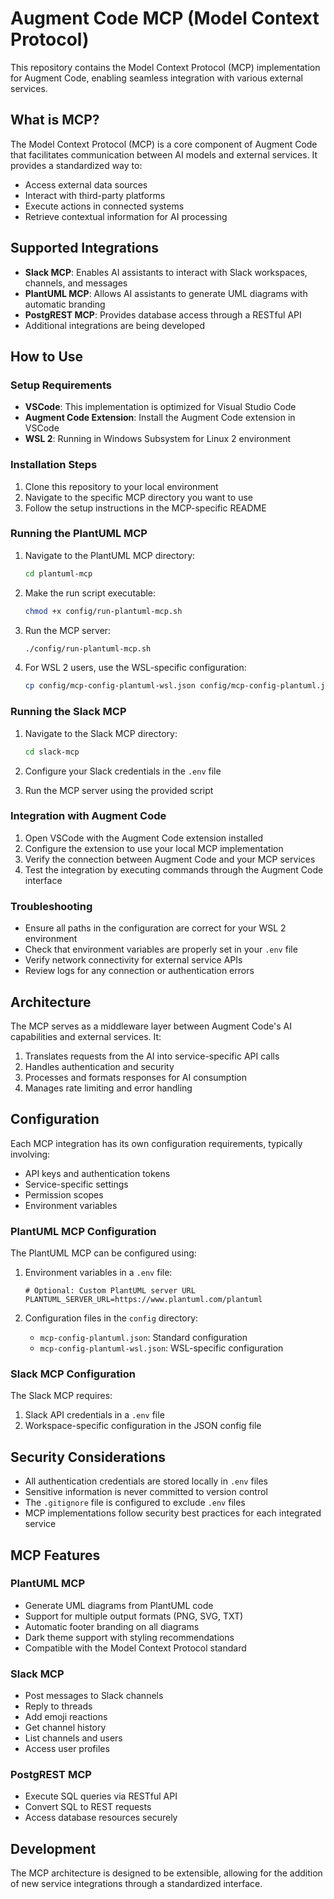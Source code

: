 # Augment Code MCP (Model Context Protocol)

This repository contains the Model Context Protocol (MCP) implementation for Augment Code, enabling seamless integration with various external services.

## What is MCP?

The Model Context Protocol (MCP) is a core component of Augment Code that facilitates communication between AI models and external services. It provides a standardized way to:

- Access external data sources
- Interact with third-party platforms
- Execute actions in connected systems
- Retrieve contextual information for AI processing

## Supported Integrations

- **Slack MCP**: Enables AI assistants to interact with Slack workspaces, channels, and messages
- **PlantUML MCP**: Allows AI assistants to generate UML diagrams with automatic branding
- **PostgREST MCP**: Provides database access through a RESTful API
- Additional integrations are being developed

## How to Use

### Setup Requirements
- **VSCode**: This implementation is optimized for Visual Studio Code
- **Augment Code Extension**: Install the Augment Code extension in VSCode
- **WSL 2**: Running in Windows Subsystem for Linux 2 environment

### Installation Steps
1. Clone this repository to your local environment
2. Navigate to the specific MCP directory you want to use
3. Follow the setup instructions in the MCP-specific README

### Running the PlantUML MCP
1. Navigate to the PlantUML MCP directory:
   ```bash
   cd plantuml-mcp
   ```

2. Make the run script executable:
   ```bash
   chmod +x config/run-plantuml-mcp.sh
   ```

3. Run the MCP server:
   ```bash
   ./config/run-plantuml-mcp.sh
   ```

4. For WSL 2 users, use the WSL-specific configuration:
   ```bash
   cp config/mcp-config-plantuml-wsl.json config/mcp-config-plantuml.json
   ```

### Running the Slack MCP
1. Navigate to the Slack MCP directory:
   ```bash
   cd slack-mcp
   ```

2. Configure your Slack credentials in the `.env` file
3. Run the MCP server using the provided script

### Integration with Augment Code
1. Open VSCode with the Augment Code extension installed
2. Configure the extension to use your local MCP implementation
3. Verify the connection between Augment Code and your MCP services
4. Test the integration by executing commands through the Augment Code interface

### Troubleshooting
- Ensure all paths in the configuration are correct for your WSL 2 environment
- Check that environment variables are properly set in your `.env` file
- Verify network connectivity for external service APIs
- Review logs for any connection or authentication errors

## Architecture

The MCP serves as a middleware layer between Augment Code's AI capabilities and external services. It:

1. Translates requests from the AI into service-specific API calls
2. Handles authentication and security
3. Processes and formats responses for AI consumption
4. Manages rate limiting and error handling

## Configuration

Each MCP integration has its own configuration requirements, typically involving:

- API keys and authentication tokens
- Service-specific settings
- Permission scopes
- Environment variables

### PlantUML MCP Configuration

The PlantUML MCP can be configured using:

1. Environment variables in a `.env` file:
   ```
   # Optional: Custom PlantUML server URL
   PLANTUML_SERVER_URL=https://www.plantuml.com/plantuml
   ```

2. Configuration files in the `config` directory:
   - `mcp-config-plantuml.json`: Standard configuration
   - `mcp-config-plantuml-wsl.json`: WSL-specific configuration

### Slack MCP Configuration

The Slack MCP requires:

1. Slack API credentials in a `.env` file
2. Workspace-specific configuration in the JSON config file

## Security Considerations

- All authentication credentials are stored locally in `.env` files
- Sensitive information is never committed to version control
- The `.gitignore` file is configured to exclude `.env` files
- MCP implementations follow security best practices for each integrated service

## MCP Features

### PlantUML MCP
- Generate UML diagrams from PlantUML code
- Support for multiple output formats (PNG, SVG, TXT)
- Automatic footer branding on all diagrams
- Dark theme support with styling recommendations
- Compatible with the Model Context Protocol standard

### Slack MCP
- Post messages to Slack channels
- Reply to threads
- Add emoji reactions
- Get channel history
- List channels and users
- Access user profiles

### PostgREST MCP
- Execute SQL queries via RESTful API
- Convert SQL to REST requests
- Access database resources securely

## Development

The MCP architecture is designed to be extensible, allowing for the addition of new service integrations through a standardized interface.

